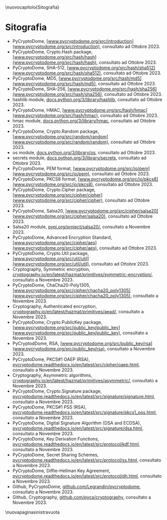 \nuovocapitolo{Sitografia}

# Sitografia

- PyCryptoDome, [www.pycryptodome.org/src/introduction](www.pycryptodome.org/src/introduction), consultato ad Ottobre 2023.
- PyCryptoDome, Crypto.Hash package, [www.pycryptodome.org/src/hash/hash](www.pycryptodome.org/src/hash/hash), consultato ad Ottobre 2023.
- PyCryptoDome, SHA-512, [www.pycryptodome.org/src/hash/sha512](www.pycryptodome.org/src/hash/sha512), consultato ad Ottobre 2023.
- PyCryptoDome, MD5, [www.pycryptodome.org/src/hash/md5](www.pycryptodome.org/src/hash/md5), consultato ad Ottobre 2023.
- PyCryptoDome, SHA-256, [www.pycryptodome.org/src/hash/sha256](www.pycryptodome.org/src/hash/sha256), consultato ad Ottobre 2023.
- hashlib module, [docs.python.org/3/library/hashlib](docs.python.org/3/library/hashlib), consultato ad Ottobre 2023.
- PyCryptoDome, HMAC, [www.pycryptodome.org/src/hash/hmac](www.pycryptodome.org/src/hash/hmac), consultato ad Ottobre 2023.
- hmac module, [docs.python.org/3/library/hmac](docs.python.org/3/library/hmac), consultato ad Ottobre 2023.
- PyCryptoDome, Crypto.Random package, [www.pycryptodome.org/src/random/random](www.pycryptodome.org/src/random/random), consultato ad Ottobre 2023.
- os module, [docs.python.org/3/library/os](docs.python.org/3/library/os), consultato ad Ottobre 2023.
- secrets module, [docs.python.org/3/library/secrets](docs.python.org/3/library/secrets), consultato ad Ottobre 2023.
- PyCryptoDome, PEM format, [www.pycryptodome.org/src/io/pem](www.pycryptodome.org/src/io/pem), consultato ad Ottobre 2023.
- PyCryptoDome, PKCS8 format, [www.pycryptodome.org/src/io/pkcs8](www.pycryptodome.org/src/io/pkcs8), consultato ad Ottobre 2023.
- PyCryptoDome, Crypto.Cipher package, [www.pycryptodome.org/src/cipher/cipher](www.pycryptodome.org/src/cipher/cipher), consultato ad Ottobre 2023.
- PyCryptoDome, Salsa20, [www.pycryptodome.org/src/cipher/salsa20](www.pycryptodome.org/src/cipher/salsa20), consultato ad Ottobre 2023.
- Salsa20 module, [pypi.org/project/salsa20/](pypi.org/project/salsa20/), consultato a Novembre 2023.
- PyCryptoDome, Advanced Encryption Standard, [www.pycryptodome.org/src/cipher/aes](www.pycryptodome.org/src/cipher/aes), consultato ad Ottobre 2023.
- PyCryptoDome, Crypto.Util package, [www.pycryptodome.org/src/util/util](www.pycryptodome.org/src/util/util), consultato ad Ottobre 2023.
- Cryptography, Symmetric encryption, [cryptography.io/en/latest/hazmat/primitives/symmetric-encryption/](cryptography.io/en/latest/hazmat/primitives/symmetric-encryption/), consultato a Novembre 2023.
- PyCryptoDome, ChaCha20-Poly1305, [www.pycryptodome.org/src/cipher/chacha20_poly1305](www.pycryptodome.org/src/cipher/chacha20_poly1305), consultato a Novembre 2023.
- Cryptography, Authenticated encryption, [cryptography.io/en/latest/hazmat/primitives/aead/](cryptography.io/en/latest/hazmat/primitives/aead/), consultato a Novembre 2023.
- PyCryptoDome, Crypto.PublicKey package, [www.pycryptodome.org/src/public_key/public_key](www.pycryptodome.org/src/public_key/public_key), consultato a Novembre 2023.
- PyCryptodDome, RSA, [www.pycryptodome.org/src/public_key/rsa](www.pycryptodome.org/src/public_key/rsa), consultato a Novembre 2023.
- PyCryptoDome, PKCS#1 OAEP (RSA), [pycryptodome.readthedocs.io/en/latest/src/cipher/oaep.html](pycryptodome.readthedocs.io/en/latest/src/cipher/oaep.html), consultato a Novembre 2023.
- Cryptography, Asymmetric algorithms, [cryptography.io/en/latest/hazmat/primitives/asymmetric/](cryptography.io/en/latest/hazmat/primitives/asymmetric/), consultato a Novembre 2023.
- PyCryptoDome, Crypto.Signature package, [pycryptodome.readthedocs.io/en/latest/src/signature/signature.html](pycryptodome.readthedocs.io/en/latest/src/signature/signature.html), consultato a Novembre 2023.
- PyCryptoDome, PKCS#1 PSS (RSA), [pycryptodome.readthedocs.io/en/latest/src/signature/pkcs1_pss.html](pycryptodome.readthedocs.io/en/latest/src/signature/pkcs1_pss.html), consultato a Novembre 2023.
- PyCryptoDome, Digital Signature Algorithm (DSA and ECDSA), [pycryptodome.readthedocs.io/en/latest/src/signature/dsa.html](pycryptodome.readthedocs.io/en/latest/src/signature/dsa.html), consultato a Novembre 2023.
- PyCryptoDome, Key Derivation Functions, [pycryptodome.readthedocs.io/en/latest/src/protocol/kdf.html](pycryptodome.readthedocs.io/en/latest/src/protocol/kdf.html), consultato a Novembre 2023.
- PyCryptoDome, Secret Sharing Schemes, [pycryptodome.readthedocs.io/en/latest/src/protocol/ss.html](pycryptodome.readthedocs.io/en/latest/src/protocol/ss.html), consultato a Novembre 2023.
- PyCryptoDome, Diffie-Hellman Key Agreement, [pycryptodome.readthedocs.io/en/latest/src/protocol/dh.html](pycryptodome.readthedocs.io/en/latest/src/protocol/dh.html), consultato a Novembre 2023.
- Github, PyCryptoDome, [github.com/Legrandin/pycryptodome](github.com/Legrandin/pycryptodome), consultato a Novembre 2023.
- Github, Cryptography, [github.com/pyca/cryptography](github.com/pyca/cryptography), consultato a Novembre 2023.

\nuovapaginasinistravuota
